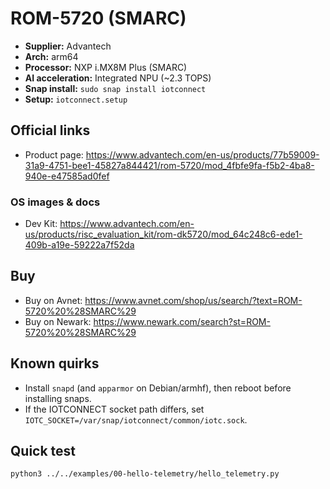 # ROM-5720 (SMARC)

- **Supplier:** Advantech
- **Arch:** arm64
- **Processor:** NXP i.MX8M Plus (SMARC)
- **AI acceleration:** Integrated NPU (~2.3 TOPS)
- **Snap install:** `sudo snap install iotconnect`
- **Setup:** `iotconnect.setup`

## Official links
- Product page: https://www.advantech.com/en-us/products/77b59009-31a9-4751-bee1-45827a844421/rom-5720/mod_4fbfe9fa-f5b2-4ba8-940e-e47585ad0fef

### OS images & docs
- Dev Kit: https://www.advantech.com/en-us/products/risc_evaluation_kit/rom-dk5720/mod_64c248c6-ede1-409b-a19e-59222a7f52da

## Buy
- Buy on Avnet: https://www.avnet.com/shop/us/search/?text=ROM-5720%20%28SMARC%29
- Buy on Newark: https://www.newark.com/search?st=ROM-5720%20%28SMARC%29

## Known quirks
- Install `snapd` (and `apparmor` on Debian/armhf), then reboot before installing snaps.
- If the IOTCONNECT socket path differs, set `IOTC_SOCKET=/var/snap/iotconnect/common/iotc.sock`.

## Quick test
```bash
python3 ../../examples/00-hello-telemetry/hello_telemetry.py
```
